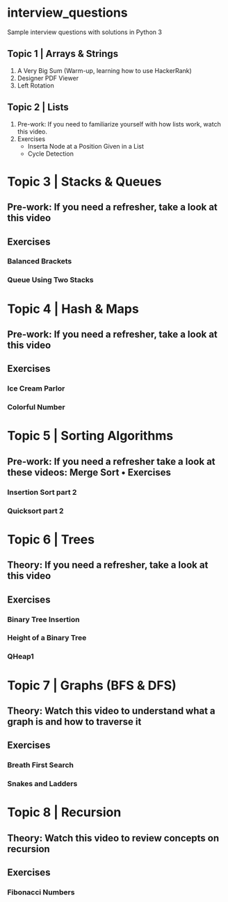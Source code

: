 # interview_questions
Sample interview questions with solutions in Python 3

## Topic 1 | Arrays & Strings
1. A Very Big Sum (Warm-up, learning how to use HackerRank)
2. Designer PDF Viewer
3. Left Rotation
## Topic 2 | Lists
1. Pre-work: If you need to familiarize yourself with how lists work, watch this video. 
2. Exercises
    - Inserta Node at a Position Given in a List
    - Cycle Detection
# Topic 3 | Stacks & Queues
## Pre-work: If you need a refresher, take a look at this video 
## Exercises
### Balanced Brackets
### Queue Using Two Stacks
# Topic 4 | Hash & Maps
## Pre-work: If you need a refresher, take a look at this video
## Exercises
### Ice Cream Parlor
### Colorful Number
# Topic 5 | Sorting Algorithms
## Pre-work: If you need a refresher take a look at these videos: Merge Sort • Exercises
### Insertion Sort part 2 
### Quicksort part 2
# Topic 6 | Trees
## Theory: If you need a refresher, take a look at this video 
## Exercises
### Binary Tree Insertion
### Height of a Binary Tree
### QHeap1
# Topic 7 | Graphs (BFS & DFS)
## Theory: Watch this video to understand what a graph is and how to traverse it
## Exercises
### Breath First Search
### Snakes and Ladders
# Topic 8 | Recursion
## Theory: Watch this video to review concepts on recursion
## Exercises
### Fibonacci Numbers
